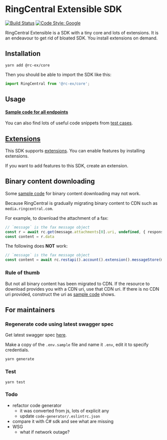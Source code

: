 # RingCentral Extensible SDK

[![Build Status](https://travis-ci.com/ringcentral/ringcentral-extensible.svg?token=316MqomevzwR7zFzsQz2&branch=master)](https://travis-ci.com/ringcentral/ringcentral-extensible)
[![Code Style: Google](https://img.shields.io/badge/code%20style-google-blueviolet.svg)](https://github.com/google/gts)

RingCentral Extensible is a SDK with a tiny core and lots of extensions.
It is an endeavour to get rid of bloated SDK. You install extensions on demand.


## Installation

```
yarn add @rc-ex/core
```

Then you should be able to import the SDK like this:

```ts
import RingCentral from '@rc-ex/core';
```


## Usage

#### [Sample code for all endpoints](./samples.md)

You can also find lots of useful code snippets from [test cases](./test).


## [Extensions](./packages/extensions)

This SDK supports [extensions](./packages/extensions). You can enable features by installing extensions.

If you want to add features to this SDK, create an extension.


## Binary content downloading

Some [sample code](./samples.md) for binary content downloading may not work.

Because RingCentral is gradually migrating binary content to CDN such as `media.ringcentral.com`.

For example, to download the attachment of a fax:

```ts
// `message` is the fax message object
const r = await rc.get(message.attachments[0].uri, undefined, { responseType: 'arraybuffer' })
const content = r.data
```

The following does **NOT** work:

```ts
// `message` is the fax message object
const content = await rc.restapi().account().extension().messageStore(message.id).content(message.attachments[0].id).get()
```

### Rule of thumb

But not all binary content has been migrated to CDN.
If the resource to download provides you with a CDN uri, use that CDN uri.
If there is no CDN uri provided, construct the uri as [sample code](./samples.md) shows.


## For maintainers

### Regenerate code using latest swagger spec

Get latest swagger spec [here](https://github.com/ringcentral/RingCentral.Net/blob/master/code-generator/rc-platform.yml).

Make a copy of the `.env.sample` file and name it `.env`, edit it to specify credentials.

```
yarn generate
```


### Test

```
yarn test
```


### Todo

- refactor code generator
    - it was converted from js, lots of explicit any
    - update `code-generator/.eslintrc.json`
- compare it with C# sdk and see what are missing
- WSG
    - what if network outage?
